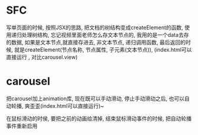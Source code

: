 # SFC

写单页面的时候, 按照JSX的思路, 把文档的树结构变成createElement的函数, 使用递归处理树结构, 忘记视频里面老师怎么存文本节点的, 我用的是一个data去存的数据, 如果是文本节点,就直接存进去, 非文本节点, 递归调用函数, 最后返回的时候, 就是createElement(节点名称, 节点属性, 子元素(文本节点)), (index.html可以直接运行 , 对比carousel.view)

# carousel
把carousel加上animation库, 现在既可以手动滑动, 停止手动滑动之后, 也可以自动轮播, 爽歪歪(index.html可以直接运行)~

在鼠标滑动的时侯, 要把之前的动画给清掉, 结束鼠标滑动事件的时候, 把自动轮播事件重新启用